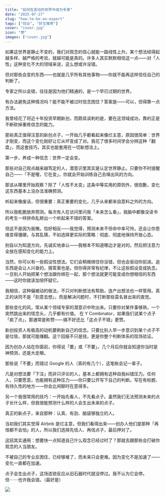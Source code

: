```yaml
---
title: "如何在变动的世界中成为专家"
date: "2025-07-27"
slug: "how-to-be-an-expert"
tags: ["创业", "好文推荐"]
cover: "cover.jpg"
icon: "😎"
images: ["cover.jpg"]
---
```

如果这世界是静止不变的，我们对观念的信心就能一路线性上升。某个想法经得起越多样、越严格的考验，就越可能是真的。许多人其实默默相信这一点——对「人性」这种变化不大的领域来说，这么想或许没错。



但对那些会变的东西——也就是几乎所有其他事物——你就不能再这样信任自己的判断了。



专家之所以会错，往往是因为他们精通的，是一个早已过期的世界。



有办法避免这种情况吗？能不能不被过时信念困住？答案是——可以，但得靠一点方法。



我曾经花了将近十年投资早期新创，而颇具讽刺的是，要在这领域成功，靠的正是不断砍掉重练信念的能力。



那些真正值得注意的新创点子，一开始几乎都看起来像烂主意，原因很简单：世界才刚变，而这个变化刚好让它从坏变成了对。我花了很多时间学会分辨这种「翻盘」，而这套技巧，其实也能套用在一切新想法上。



第一步，养成一种信念：世界一定会变。



那些对自己观点越来越笃定的人，潜意识里其实是认定世界静止。只要你不时提醒自己——「不是喔，它在变」，你就会开始训练自己去嗅出风的方向。



那该从哪里开始观察？除了「人性不太变」这条中等实用的原则外，很抱歉，变化这东西基本上没办法准确预测。



听起来像废话，但很重要：真正重要的变化，几乎从来都来自意料之外的方向。



所以我乾脆放弃预测。每次有人在访问里问我「未来怎么看」，我脑中都像没读书的考生一样拼命乱掰出一个听起来不错的答案。



但这不是因为我懒。恰好相反——我觉得，预测未来不但命中率可怜，还会让你思维变得僵硬。与其乱猜，不如选择更实际的策略：彻底、彻底地保持开放心态。



别自以为知道方向，先诚实地承认——我根本不知道哪边才是对的。然后把注意力全放在感知变化的能力上。



当然，你可以有一些假设性想法。它们会稍微绑住你没错，但也会驱动你前进。追东西是会让人兴奋的，猜答案也是。但你得非常有纪律，不让这些假设变成执念。
一旦别人开始把某个想法跟你绑在一起，那个想法就更可能变成你想相信的东西——这时你就该加倍怀疑它。



我相信，这种偏被动的做法，不只对判断想法有帮助，连产出想法也一样管用。真正的诀窍不是「刻意去想」，而是解决问题时，不打断那些莫名冒出来的直觉。



那些变化的风，常从某个领域专家的潜意识中吹出来。只要你对某件事够熟，一个突然跳出来的怪念头，几乎都有价值。
在 Y Combinator，如果我们说某个点子「疯了点」，那通常是称赞——搞不好还比「这点子不错」更赞。



新创投资人有极高的动机要刷新自己的信念。只要比别人早一步意识到某个点子不是垃圾，那就可能赚翻。这个回报不只是钱，更是你整个判断体系的现场验证。



因为创办人站在你面前，你得说「要」或「不要」，几个月后你就会知道你当时是神预测，还是大走眼。



那些说「不要」而错过 Google 的人（真的有几个），这笔帐会记一辈子。



凡是对想法要「下注」而非只评论的人，基本上都拥有这种自我纠错压力。任何人，只要愿意，也能拥有这种压力——你只要公开写下自己的判断。写在有标题、有持久性的地方——你会比闲聊时在意得多。



另一个我很常用的技巧：一开始先看人，不先看点子。虽然我们无法预测未来的点子长什么样，但我很能预测什么样的人会生出未来的点子。



真正的新点子，来自那种：认真、有劲、脑袋够独立的人。



当初我们其实觉得 Airbnb 是烂主意，但我们看得出来——创办人他们是那种「再怪都不会怕」的人，所以我们选择先信人、再信点子，最后押对了。



这招其实通用：想要快一点知道自己什么观念已经过时了？那就去跟那些会打破你观念的人当朋友。



不被自己的专业反困住，已经够难了，而未来只会更难。因为变化不是加速了——变化一直都在加速。



点子会生出点子，这场连锁反应从旧石器时代就没停过。我不认为它会停。
但⋯⋯也许我会错。（最好是）




![](https://prod-files-secure.s3.us-west-2.amazonaws.com/112d0858-5090-4d34-a606-b75eb8d65fd2/46476355-9cf3-4e99-9b7a-3531bc426380/1000202064.png?X-Amz-Algorithm=AWS4-HMAC-SHA256&X-Amz-Content-Sha256=UNSIGNED-PAYLOAD&X-Amz-Credential=ASIAZI2LB466Q7KQ7CNZ%2F20251008%2Fus-west-2%2Fs3%2Faws4_request&X-Amz-Date=20251008T223236Z&X-Amz-Expires=3600&X-Amz-Security-Token=IQoJb3JpZ2luX2VjEC4aCXVzLXdlc3QtMiJIMEYCIQDahLgp%2FpjInkXbI7U8mWvgKuSTgPN%2B97LyJx%2FOoWNjkQIhAMuVHMDO209l7hN8VRA65H448ciYsocyz%2FgrgPT13mVKKogECMf%2F%2F%2F%2F%2F%2F%2F%2F%2F%2FwEQABoMNjM3NDIzMTgzODA1Igzk9Y2GEi77g7pjB%2Bsq3ANbqEOFTBWiE0uOkcChji0ZQSdMsD1jKvZN9fXYvTlYvezAUJtJ%2BSmgvwBRMhfb3AnJV6PI6nhrbczIZhdNu2MMyU%2FFIIG%2F7zknYw%2ByYcGsxM3LQQ4WZ9uLP0AcFbPcbihmZH362TbqwN4dlTRlwX770r8RwwBW0CZ3o3eMQzDWphybY7iQXfUbjfkaqssAN64uo4zlBg06OIoKvwgxYWav1%2FzeF8WWZLHy%2FUPiCZQxrWfjl2UMuYf83QkYkRPhtArKlxhnXdHrmLoa7iDniIwGYbQ4lyzW%2FqcqI2JvFl4FkLcq%2Bz%2BoOnVrNLWJr9jDiyVml1G%2FQn6BlwogBRXbzkujPcJYZI8jTTWof1bNlHasis10DOpF8KnzjpzKp9lHOJYSOfMPxYKS5d6awklHZBU3OfzFZcVTzdMvSjKTdBTco9VlqJD5E2pL3H5mrRJ2V9YyLijGWuvWc1SdE6pj%2B9zpioMiK7EVatq0wT04MQ%2F1I%2FdmUjzamEJ7yNGJblYJCEoiEgXYBHQNCURfscYDEU1QN35Lvh%2BM5%2BB4T%2FRK6Hfr2X5T%2FGKFpTBu%2FZZP0pj4839XH4O790yCtKLdX3Uxfin2z%2FM7P1hlUCU9l4jUXZuPXZ%2BkoE3W%2Bp9e7xyw2jD1w5vHBjqkAaWiAKjXavVU6QSpmUDDVxp4Z6p7piwxUXuZSwxWWK%2FU%2FxWAcrlvddM%2FM4Q7qX2%2FzG9nW3l2tb%2BBFraZszrtofFLIVKU61f7F2VqSYKypL8odygRiXjGKL85NY6bilfA7KFpT95gsY3V%2F%2B4bsgQG7ozYGywsgwWGYLT3tSZcpsWwqiwxCqT94%2BTUOvDxkBd0i7qyHPXTZoZIjwcnnENVIL8cpgif&X-Amz-Signature=39f87a09f08e032ef8544ff0e8117dd2d297ddde72eb05f11342e0c9a9880f1c&X-Amz-SignedHeaders=host&x-amz-checksum-mode=ENABLED&x-id=GetObject)

